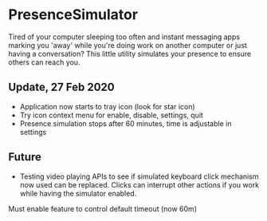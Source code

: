 # PresenceSimulator
Tired of your computer sleeping too often and instant messaging apps marking you 'away' while you're doing work on another computer or just having a conversation? This little utility simulates your presence to ensure others can reach you.

## Update, 27 Feb 2020

* Application now starts to tray icon (look for star icon)
* Try icon context menu for enable, disable, settings, quit
* Presence simulation stops after 60 minutes, time is adjustable in settings

## Future

* Testing video playing APIs to see if simulated keyboard click mechanism now used can be replaced. Clicks can interrupt other actions if you work while having the simulator enabled.

Must enable feature to control default timeout (now 60m)
